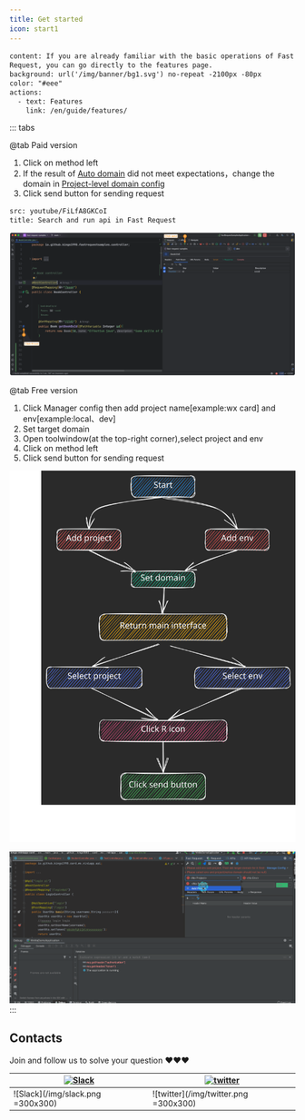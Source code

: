 ```yaml
---
title: Get started
icon: start1
---
```


```component VPBanner
content: If you are already familiar with the basic operations of Fast Request, you can go directly to the features page.
background: url('/img/banner/bg1.svg') no-repeat -2100px -80px
color: "#eee"
actions:
  - text: Features
    link: /en/guide/features/
```

::: tabs

@tab Paid version

1. Click <FontIcon icon="restfulFastRequest" /> on method left
2. If the result of [Auto domain](../features/autoDomain.md) did not meet expectations，change the domain in [Project-level domain config](../features/projectLevelDomainConfig.md)
3. Click send button for sending request

```component VidStack
src: youtube/FiLfA8GKCoI
title: Search and run api in Fast Request
```

![](/img/start.png)

@tab Free version

1. Click Manager config then add project name[example:wx card] and env[example:local、dev]
2. Set target domain
3. Open toolwindow(at the top-right corner),select project and env
4. Click <FontIcon icon="restfulFastRequest1" /> on method left
5. Click send button for sending request

![](/img/start_en.svg)

![](/img/howToUse_en.gif)
:::

## Contacts

Join and follow us to solve your question ❤️❤️❤️

| [![Slack](https://img.shields.io/static/v1?label=Slack&message=Restful%20Fast%20Request&logo=slack&color=38B580)](https://join.slack.com/t/restfulfastrequest/shared_invite/zt-1we57vum8-TALhTHI2uNmPF2bx1NDyWw) | [![twitter](https://img.shields.io/static/v1?label=Twitter&message=FastRequest666&logo=twitter&color=FC8D34)](https://twitter.com/FastRequest666) |
| ---------------------------------------------------------------------------------------------------------------------------------------------------------------------------------------------------------------- |---------------------------------------------------------------------------------------------------------------------------------------------------|
| ![Slack](/img/slack.png =300x300)                                                                                                                                                                                         | ![twitter](/img/twitter.png =300x300)                                                                                                             |
